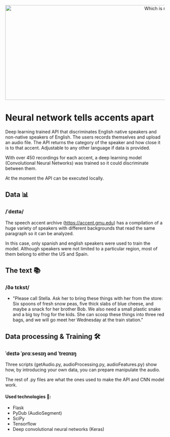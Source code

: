 <p align="center">
  <img width="1000" height="300" src="https://github.com/breogann/-neural-network-to-tell-accents-apart/blob/master/Images/cover.png" alt="Which is my accent?">
</p>

# Neural network tells accents apart 

Deep learning trained API that discriminates English native speakers and non-native speakers of English. The users records themselves and upload an audio file. The API returns the category of the speaker and how close it is to that accent. Adjustable to any other language if data is provided.

With over 450 recordings for each accent, a deep learning model (Convolutional Neural Networks) was trained so it could discriminate between them.

At the moment the API can be executed locally.


## Data 📊 ##
### /ˈdeɪtə/ ##

The speech accent archive (https://accent.gmu.edu) has a compilation of a huge variety of speakers with different backgrounds that read the same paragraph so it can be analyzed.

In this case, only spanish and english speakers were used to train the model. Although speakers were not limited to a particular region, most of them belong to either the US and Spain.

## The text 📚 ## 
### /ðə tɛkst/ ###

* "Please call Stella.  Ask her to bring these things with her from the store:  Six spoons of fresh snow peas, five thick slabs of blue cheese, and maybe a snack for her brother Bob.  We also need a small plastic snake and a big toy frog for the kids.  She can scoop these things into three red bags, and we will go meet her Wednesday at the train station."

## Data processing & Training 🛠 ## 
### ˈdeɪtə ˈprɑːsesɪŋ ənd ˈtreɪnɪŋ ###
Three scripts (getAudio.py, audioProcessing.py, audioFeatures.py) show how, by introducing your own data, you can prepare manipulate the audio.

The rest of .py files are what the ones used to make the API and CNN model work. 

#### Used technologies 🔌: ####
- Flask
- PyDub (AudioSegment)
- SciPy
- Tensorflow
- Deep convolutional neural networks (Keras)
